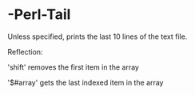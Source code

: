 # -Perl-Tail

Unless specified, prints the last 10 lines of the text file. 

Reflection: 

'shift' removes the first item in the array

'$#array' gets the last indexed item in the array
